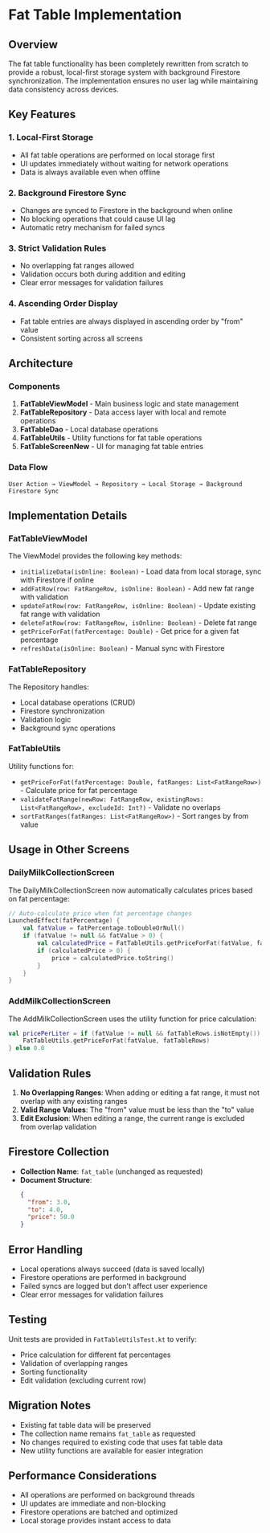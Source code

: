 # Fat Table Implementation

## Overview

The fat table functionality has been completely rewritten from scratch to provide a robust, local-first storage system with background Firestore synchronization. The implementation ensures no user lag while maintaining data consistency across devices.

## Key Features

### 1. Local-First Storage
- All fat table operations are performed on local storage first
- UI updates immediately without waiting for network operations
- Data is always available even when offline

### 2. Background Firestore Sync
- Changes are synced to Firestore in the background when online
- No blocking operations that could cause UI lag
- Automatic retry mechanism for failed syncs

### 3. Strict Validation Rules
- No overlapping fat ranges allowed
- Validation occurs both during addition and editing
- Clear error messages for validation failures

### 4. Ascending Order Display
- Fat table entries are always displayed in ascending order by "from" value
- Consistent sorting across all screens

## Architecture

### Components

1. **FatTableViewModel** - Main business logic and state management
2. **FatTableRepository** - Data access layer with local and remote operations
3. **FatTableDao** - Local database operations
4. **FatTableUtils** - Utility functions for fat table operations
5. **FatTableScreenNew** - UI for managing fat table entries

### Data Flow

```
User Action → ViewModel → Repository → Local Storage → Background Firestore Sync
```

## Implementation Details

### FatTableViewModel

The ViewModel provides the following key methods:

- `initializeData(isOnline: Boolean)` - Load data from local storage, sync with Firestore if online
- `addFatRow(row: FatRangeRow, isOnline: Boolean)` - Add new fat range with validation
- `updateFatRow(row: FatRangeRow, isOnline: Boolean)` - Update existing fat range with validation
- `deleteFatRow(row: FatRangeRow, isOnline: Boolean)` - Delete fat range
- `getPriceForFat(fatPercentage: Double)` - Get price for a given fat percentage
- `refreshData(isOnline: Boolean)` - Manual sync with Firestore

### FatTableRepository

The Repository handles:

- Local database operations (CRUD)
- Firestore synchronization
- Validation logic
- Background sync operations

### FatTableUtils

Utility functions for:

- `getPriceForFat(fatPercentage: Double, fatRanges: List<FatRangeRow>)` - Calculate price for fat percentage
- `validateFatRange(newRow: FatRangeRow, existingRows: List<FatRangeRow>, excludeId: Int?)` - Validate no overlaps
- `sortFatRanges(fatRanges: List<FatRangeRow>)` - Sort ranges by from value

## Usage in Other Screens

### DailyMilkCollectionScreen

The DailyMilkCollectionScreen now automatically calculates prices based on fat percentage:

```kotlin
// Auto-calculate price when fat percentage changes
LaunchedEffect(fatPercentage) {
    val fatValue = fatPercentage.toDoubleOrNull()
    if (fatValue != null && fatValue > 0) {
        val calculatedPrice = FatTableUtils.getPriceForFat(fatValue, fatTableRows)
        if (calculatedPrice > 0) {
            price = calculatedPrice.toString()
        }
    }
}
```

### AddMilkCollectionScreen

The AddMilkCollectionScreen uses the utility function for price calculation:

```kotlin
val pricePerLiter = if (fatValue != null && fatTableRows.isNotEmpty()) {
    FatTableUtils.getPriceForFat(fatValue, fatTableRows)
} else 0.0
```

## Validation Rules

1. **No Overlapping Ranges**: When adding or editing a fat range, it must not overlap with any existing ranges
2. **Valid Range Values**: The "from" value must be less than the "to" value
3. **Edit Exclusion**: When editing a range, the current range is excluded from overlap validation

## Firestore Collection

- **Collection Name**: `fat_table` (unchanged as requested)
- **Document Structure**:
  ```json
  {
    "from": 3.0,
    "to": 4.0,
    "price": 50.0
  }
  ```

## Error Handling

- Local operations always succeed (data is saved locally)
- Firestore operations are performed in background
- Failed syncs are logged but don't affect user experience
- Clear error messages for validation failures

## Testing

Unit tests are provided in `FatTableUtilsTest.kt` to verify:
- Price calculation for different fat percentages
- Validation of overlapping ranges
- Sorting functionality
- Edit validation (excluding current row)

## Migration Notes

- Existing fat table data will be preserved
- The collection name remains `fat_table` as requested
- No changes required to existing code that uses fat table data
- New utility functions are available for easier integration

## Performance Considerations

- All operations are performed on background threads
- UI updates are immediate and non-blocking
- Firestore operations are batched and optimized
- Local storage provides instant access to data
